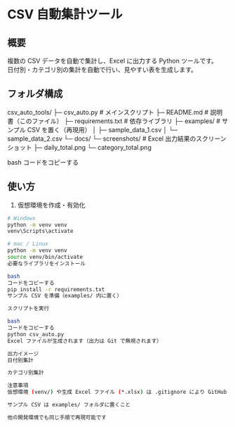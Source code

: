 # CSV 自動集計ツール

## 概要
複数の CSV データを自動で集計し、Excel に出力する Python ツールです。  
日付別・カテゴリ別の集計を自動で行い、見やすい表を生成します。

## フォルダ構成
csv_auto_tools/
├─ csv_auto.py # メインスクリプト
├─ README.md # 説明書（このファイル）
├─ requirements.txt # 依存ライブラリ
├─ examples/ # サンプル CSV を置く（再現用）
│ ├─ sample_data_1.csv
│ └─ sample_data_2.csv
└─ docs/
└─ screenshots/ # Excel 出力結果のスクリーンショット
├─ daily_total.png
└─ category_total.png

bash
コードをコピーする

## 使い方

1. 仮想環境を作成・有効化

```bash
# Windows
python -m venv venv
venv\Scripts\activate

# mac / Linux
python -m venv venv
source venv/bin/activate
必要なライブラリをインストール

bash
コードをコピーする
pip install -r requirements.txt
サンプル CSV を準備（examples/ 内に置く）

スクリプトを実行

bash
コードをコピーする
python csv_auto.py
Excel ファイルが生成されます（出力は Git で無視されます）

出力イメージ
日付別集計

カテゴリ別集計

注意事項
仮想環境 (venv/) や生成 Excel ファイル (*.xlsx) は .gitignore により GitHub には上がりません

サンプル CSV は examples/ フォルダに置くこと

他の開発環境でも同じ手順で再現可能です
